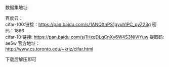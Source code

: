 数据集地址:<br>

百度云：<br>
cifar-100:链接：https://pan.baidu.com/s/1ANQXnPS1gyuh1PC_pyZ23g 密码：1866<br>
cifar-10:链接: https://pan.baidu.com/s/1HxqDLqCnXy6W4S3NiViYuw 提取码: ae5w
官方地址：<br>
http://www.cs.toronto.edu/~kriz/cifar.html<br>

下载后解压即可